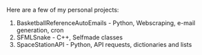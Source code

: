 Here are a few of my personal projects:
1. BasketballReferenceAutoEmails - Python, Webscraping, e-mail generation, cron 
2. SFMLSnake - C++, Selfmade classes
3. SpaceStationAPI - Python, API requests, dictionaries and lists

